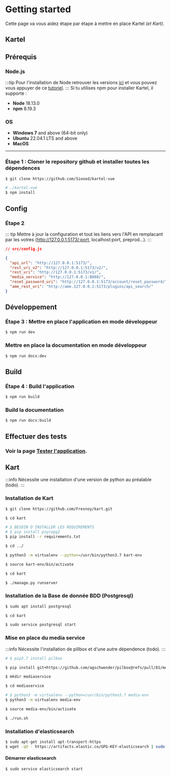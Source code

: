 # Getting started

Cette page va vous aidez étape par étape à mettre en place Kartel _(et Kart)_.

## Kartel

## Prérequis

### Node.js

:::tip
Pour l'installation de Node retrouver les versions [ici](https://nodejs.org/fr/download/) et vous pouvez vous appuyer de ce
[tutoriel](https://kinsta.com/fr/blog/comment-installer-node-js/).
:::
Si tu utilises npm pour installer Kartel, il supporte :

- **Node** 18.13.0
- **npm** 8.19.3

### OS

- **Windows 7** and above (64-bit only)
- **Ubuntu** 22.04.1 LTS and above
- **MacOS**

---

### Étape 1 : Cloner le repository github et installer toutes les dépendences

```sh
$ git clone https://github.com/Sioood/kartel-vue
```

```sh
# ./kartel-vue
$ npm install
```

## Config

### Étape 2

::: tip
Mettre à jour la configuration et tout les liens vers l'API en remplacant par les votres (http://127.0.0.1:5173/:port, localhost:port, preprod...).
:::

```json
// src/config.js

{
  "api_url": "http://127.0.0.1:5173/",
  "rest_uri_v2": "http://127.0.0.1:5173/v2/",
  "rest_uri": "http://127.0.0.1:5173/v1/",
  "media_service": "http://127.0.0.1:8888/",
  "reset_password_uri": "http://127.0.0.1:5173/account/reset_password/",
  "ame_rest_uri": "http://ame.127.0.0.1:5173/plugins/api_search/"
}
```

## Développement

### Étape 3 : Mettre en place l'application en mode développeur

```sh
$ npm run dev
```

### Mettre en place la documentation en mode développeur

```sh
$ npm run docs:dev
```

## Build

### Étape 4 : Build l'application

```sh
$ npm run build
```

### Build la documentation

```sh
$ npm run docs:build
```

## Effectuer des tests

### Voir la page [Tester l'application](../test/cypress.md).

## Kart

:::info
Nécessite une installation d'une version de python au préalable (todo).
:::

### Installation de Kart

```sh
$ git clone https://github.com/Fresnoy/kart.git

$ cd kart

# $ BESOIN D'INSTALLER LES REQUIREMENTS
# $ pip install psycopg2
$ pip install -r requirements.txt

$ cd ../

$ python3 -m virtualenv --python=/usr/bin/python3.7 kart-env

$ source kart-env/bin/activate

$ cd kart

$ ./manage.py runserver
```

### Installation de la Base de donnée BDD (Postgresql)
```sh
$ sudo apt install postgresql

$ cd kart

$ sudo service postgresql start
```

### Mise en place du media service
:::info
Nécessite l'installation de pillbox et d'une autre dépendence (todo).
:::


```sh
# $ pip3.7 install pilbox

$ pip install git+https://github.com/agschwender/pilbox@refs/pull/81/merge

$ mkdir mediaservice

$ cd mediaservice

# $ python3 -m virtualenv --python=/usr/bin/python3.7 media-env
$ python3 -m virtualenv media-env

$ source media-env/bin/activate

$ ./run.sh
```

### Installation d'elasticsearch

```sh
$ sudo apt-get install apt-transport-https
$ wget -qO - https://artifacts.elastic.co/GPG-KEY-elasticsearch | sudo gpg --dearmor -o /usr/share/keyrings/elasticsearch-keyring.gpg
```

#### Démarrer elasticsearch

```sh
$ sudo service elasticsearch start
```
